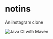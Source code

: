 # notins
An instagram clone

![Java CI with Maven](https://github.com/nvhieu4899/notins/workflows/Java%20CI%20with%20Maven/badge.svg)
